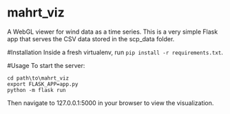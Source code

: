 # mahrt_viz
A WebGL viewer for wind data as a time series. This is a very simple Flask app that serves the CSV data stored in the scp_data folder.

#Installation
Inside a fresh virtualenv, run `pip install -r requirements.txt`.

#Usage
To start the server:
```
cd path\to\mahrt_viz
export FLASK_APP=app.py
python -m flask run
```

Then navigate to 127.0.0.1:5000 in your browser to view the visualization.
